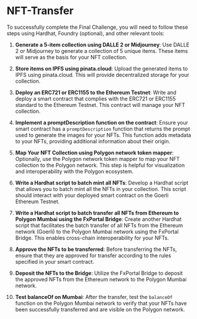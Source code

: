 # NFT-Transfer

To successfully complete the Final Challenge, you will need to follow these steps using Hardhat, Foundry (optional), and other relevant tools:

1. **Generate a 5-item collection using DALLE 2 or Midjourney**:
   Use DALLE 2 or Midjourney to generate a collection of 5 unique items. These items will serve as the basis for your NFT collection.

2. **Store items on IPFS using pinata.cloud**:
   Upload the generated items to IPFS using pinata.cloud. This will provide decentralized storage for your collection.

3. **Deploy an ERC721 or ERC1155 to the Ethereum Testnet**:
   Write and deploy a smart contract that complies with the ERC721 or ERC1155 standard to the Ethereum Testnet. This contract will manage your NFT collection.

4. **Implement a promptDescription function on the contract**:
   Ensure your smart contract has a `promptDescription` function that returns the prompt used to generate the images for your NFTs. This function adds metadata to your NFTs, providing additional information about their origin.

5. **Map Your NFT Collection using Polygon network token mapper**:
   Optionally, use the Polygon network token mapper to map your NFT collection to the Polygon network. This step is helpful for visualization and interoperability with the Polygon ecosystem.

6. **Write a Hardhat script to batch mint all NFTs**:
   Develop a Hardhat script that allows you to batch mint all the NFTs in your collection. This script should interact with your deployed smart contract on the Goerli Ethereum Testnet.

7. **Write a Hardhat script to batch transfer all NFTs from Ethereum to Polygon Mumbai using the FxPortal Bridge**:
   Create another Hardhat script that facilitates the batch transfer of all NFTs from the Ethereum network (Goerli) to the Polygon Mumbai network using the FxPortal Bridge. This enables cross-chain interoperability for your NFTs.

8. **Approve the NFTs to be transferred**:
   Before transferring the NFTs, ensure that they are approved for transfer according to the rules specified in your smart contract.

9. **Deposit the NFTs to the Bridge**:
   Utilize the FxPortal Bridge to deposit the approved NFTs from the Ethereum network to the Polygon Mumbai network.

10. **Test balanceOf on Mumbai**:
    After the transfer, test the `balanceOf` function on the Polygon Mumbai network to verify that your NFTs have been successfully transferred and are visible on the Polygon network.
